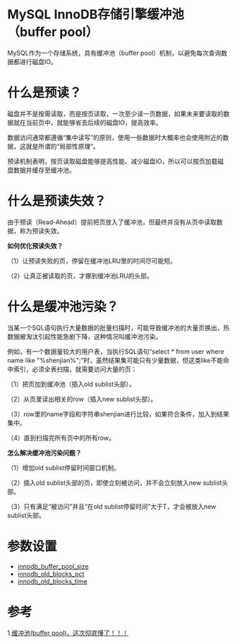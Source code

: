 # MySQL InnoDB存储引擎缓冲池（buffer pool）
MySQL作为一个存储系统，具有缓冲池（buffer pool）机制，以避免每次查询数据都进行磁盘IO。

# 什么是预读？
磁盘并不是按需读取，而是按页读取，一次至少读一页数据，如果未来要读取的数据就在当前页中，就能够省去后续的磁盘IO，提高效率。

数据访问通常都遵循“集中读写”的原则，使用一些数据时大概率也会使用附近的数据，这就是所谓的“局部性原理”。

预读机制表明，按页读取磁盘能够提高性能、减少磁盘IO，所以可以按页加载磁盘数据并缓存至缓冲池。

# 什么是预读失效？
由于预读（Read-Ahead）提前把页放入了缓冲池，但最终并没有从页中读取数据，称为预读失效。

**如何优化预读失效？**

（1）让预读失败的页，停留在缓冲池LRU里的时间尽可能短。

（2）让真正被读取的页，才挪到缓冲池LRU的头部。

# 什么是缓冲池污染？
当某一个SQL语句执行大量数据的批量扫描时，可能导致缓冲池的大量页换出，热数据被淘汰引起性能急剧下降，这种情况叫缓冲池污染。

例如，有一个数据量较大的用户表，当执行SQL语句“select * from user where name like "%shenjian%";”时，虽然结果集可能只有少量数据，但这类like不能命中索引，必须全表扫描，就需要访问大量的页：

（1）把页加到缓冲池（插入old sublist头部）。

（2）从页里读出相关的row（插入new sublist头部）。

（3）row里的name字段和字符串shenjian进行比较，如果符合条件，加入到结果集中。

（4）直到扫描完所有页中的所有row。

**怎么解决缓冲池污染问题？**

（1）增加old sublist停留时间窗口机制。

（2）插入old sublist头部的页，即使立刻被访问，并不会立刻放入new sublist头部。

（3）只有满足“被访问”并且“在old sublist停留时间”大于T，才会被放入new sublist头部。

# 参数设置
 - [innodb_buffer_pool_size](./MySQL参数.md#innodb_buffer_pool_size)
 - [innodb_old_blocks_pct](./MySQL参数.md#innodb_old_blocks_pct)
 - [innodb_old_blocks_time](./MySQL参数.md#innodb_old_blocks_time)

# 参考
1.[缓冲池(buffer pool)，这次彻底懂了！！！](https://blog.csdn.net/shenjian58/article/details/93268633)
